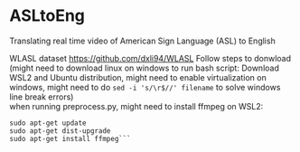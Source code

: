 # ASLtoEng
Translating real time video of American Sign Language (ASL) to English



WLASL dataset
https://github.com/dxli94/WLASL
Follow steps to donwload <br>
(might need to download linux on windows to run bash script: Download WSL2 and Ubuntu distribution, might need to enable virtualization on windows, might need to do
  ```sed -i 's/\r$//' filename``` to solve windows line break errors) <br>
when running preprocess.py, might need to install ffmpeg on WSL2: <br>
  ```sudo add-apt-repository ppa:mc3man/trusty-media
  sudo apt-get update
  sudo apt-get dist-upgrade
  sudo apt-get install ffmpeg```
